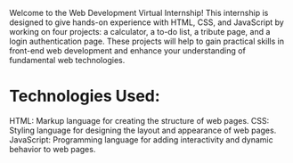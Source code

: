 Welcome to the Web Development Virtual Internship! This internship is designed to give hands-on experience with HTML, CSS, and JavaScript by working on four projects: a calculator, a to-do list, a tribute page, and a login authentication page. These projects will help to gain practical skills in front-end web development and enhance your understanding of fundamental web technologies.

# Technologies Used:

HTML: Markup language for creating the structure of web pages.
CSS: Styling language for designing the layout and appearance of web pages.
JavaScript: Programming language for adding interactivity and dynamic behavior to web pages.
